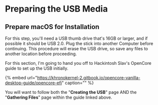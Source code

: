 # Preparing the USB Media

## Prepare macOS for Installation

For this step, you'll need a USB thumb drive that's 16GB or larger, and if possible it should be USB 2.0. Plug the stick into another Computer before continuing. This procedure will erase the USB drive, so save any files to another location before proceeding.

For this section, I'm going to hand you off to Hackintosh Slav's OpenCore guide to set up the USB initially.

{% embed url="https://khronokernel-2.gitbook.io/opencore-vanilla-desktop-guide/opencore-efi" caption="" %}

You will want to follow both the "**Creating the USB**" page AND the "**Gathering Files**" page within the guide linked above.


